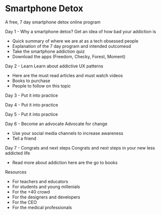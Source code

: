 # Smartphone Detox
A free, 7 day smartphone detox online program

Day 1 - Why a smartphone detox?
Get an idea of how bad your addiction is
- Quick summary of where we are at as a tech obsessed people
- Explanation of the 7 day program and intended outcomesd
- Take the smartphone addiction quiz
- Download the apps (Freedom, Checky, Forest, Moment)

Day 2 - Learn
Learn about addictive UX patterns
- Here are the must read articles and must watch videos
- Books to purchase
- People to follow on this topic

Day 3 - Put it into practice

Day 4 - Put it into practice

Day 5 - Put it into practice

Day 6 - Become an advocate
Advocate for change
- Use your social media channels to increase awareness
- Tell a friend

Day 7 - Congrats and next steps
Congrats and next steps in your new less addicted life
- Read more about addiction here are the go to books

Resources
- For teachers and educators
- For students and young millenials
- For the +40 crowd
- For the designers and developers
- For the CEO
- For the medical professionals
